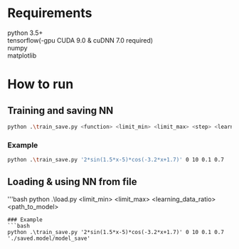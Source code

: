 # Requirements
python 3.5+ <br>
tensorflow(-gpu CUDA 9.0 & cuDNN 7.0 required) <br>
numpy <br>
matplotlib

# How to run
Training and saving NN
----
```bash
python .\train_save.py <function> <limit_min> <limit_max> <step> <learning_data_ratio>
```
### Example
```bash
python .\train_save.py '2*sin(1.5*x-5)*cos(-3.2*x+1.7)' 0 10 0.1 0.7
```
Loading & using NN from file
---
'''bash
python .\load.py <function> <limit_min> <limit_max> <step> <learning_data_ratio> <path_to_model>
```
### Example
```bash
python .\train_save.py '2*sin(1.5*x-5)*cos(-3.2*x+1.7)' 0 10 0.1 0.7 './saved.model/model_save'
```
